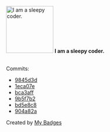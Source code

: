 <img src="https://my-badges.github.io/my-badges/sleepy-coder.png" alt="I am a sleepy coder." title="I am a sleepy coder." width="128">
<strong>I am a sleepy coder.</strong>
<br><br>

Commits:

- <a href="https://github.com/qoomon/yolo-secret/commit/9845d3d334afe748b0e77077377df841535c88c7">9845d3d</a>
- <a href="https://github.com/qoomon/yolo-secret/commit/1eca07e74b10118e678e7871462db74967476625">1eca07e</a>
- <a href="https://github.com/qoomon/yolo-secret/commit/bca3aff5f005049fa41823db3802c0173306cc05">bca3aff</a>
- <a href="https://github.com/qoomon/yolo-secret/commit/9b5f7b2446063b8f12294e32f52343a7307f57a2">9b5f7b2</a>
- <a href="https://github.com/qoomon/website/commit/bd5e8c87f71378be6918d066bb281fc1072bd4f7">bd5e8c8</a>
- <a href="https://github.com/qoomon/maven-git-versioning-extension/commit/904a82ab71f749b2b4d29292eeaf9e20bbcc8dbf">904a82a</a>


Created by <a href="https://github.com/my-badges/my-badges">My Badges</a>
